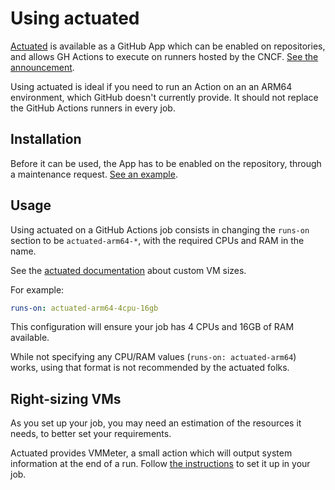 # Using actuated

[Actuated](https://actuated.dev/) is available as a GitHub App which can be
enabled on repositories, and allows GH Actions to execute on runners hosted by
the CNCF. [See the announcement](https://actuated.dev/blog/arm-ci-cncf-ampere).

Using actuated is ideal if you need to run an Action on an an ARM64
environment, which GitHub doesn't currently provide.
It should not replace the GitHub Actions runners in every job.

## Installation

Before it can be used, the App has to be enabled on the repository, through a
maintenance request.  [See an
example](https://github.com/open-telemetry/community/issues/1954).

## Usage

Using actuated on a GitHub Actions job consists in changing the `runs-on`
section to be `actuated-arm64-*`, with the required CPUs and RAM in the name.

See the [actuated
documentation](https://docs.actuated.dev/examples/custom-vm-size/) about custom
VM sizes.

For example:

```yaml
runs-on: actuated-arm64-4cpu-16gb
```

This configuration will ensure your job has 4 CPUs and 16GB of RAM available.

While not specifying any CPU/RAM values (`runs-on: actuated-arm64`) works,
using that format is not recommended by the actuated folks.

## Right-sizing VMs

As you set up your job, you may need an estimation of the resources it needs,
to better set your requirements.

Actuated provides VMMeter, a small action which will output system information
at the end of a run.
Follow [the
instructions](https://gist.github.com/alexellis/1f33e581c75e11e161fe613c46180771)
to set it up in your job.
